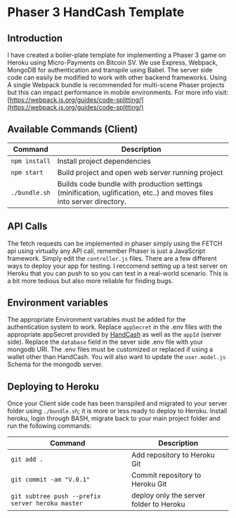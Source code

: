 # Phaser 3 HandCash Template

## Introduction
I have created a boiler-plate template for implementing a Phaser 3 game on Heroku using Micro-Payments on Bitcoin SV. We use Express, Webpack, MongoDB for authentication and transpile using Babel. The server side code can easily be modified to work with other backend frameworks. Using A single Webpack bundle is recommended for multi-scene Phaser projects but this can impact performance in mobile environments. For more info visit: [https://webpack.js.org/guides/code-splitting/](https://webpack.js.org/guides/code-splitting/)

## Available Commands (Client)

| Command | Description |
|---------|-------------|
| `npm install` | Install project dependencies |
| `npm start` | Build project and open web server running project |
| `./bundle.sh` | Builds code bundle with production settings (minification, uglification, etc..) and moves files into server directory. |


## API Calls

The fetch requests can be implemented in phaser simply using the FETCH api using virtually any API call, remember Phaser is just a JavaScript framework. Simply edit the `controller.js` files. There are a few different ways to deploy your app for testing. I reccomend setting up a test server on Heroku that you can push to so you can test in a real-world scenario. This is a bit more tedious but also more reliable for finding bugs. 

## Environment variables

The appropriate Environment variables must be added for the authentication system to work. Replace `appSecret` in the .env files with the appropriate appSecret provided by [HandCash](https://handcash.io/developers) as well as the `appId` (server side). Replace the `database` field in the sever side .env file with your mongodb URI. The .env files must be customized or replaced if using a wallet other than HandCash. You will also want to update the `user.model.js` Schema for the mongodb server. 


## Deploying to Heroku

Once your Client side code has been transpiled and migrated to your server folder using `./bundle.sh`; it is more or less ready to deploy to Heroku. Install heroku, login through BASH, migrate back to your main project folder and run the following commands:

| Command | Description |
|---------|-------------|
| `git add .` | Add repository to Heroku Git |
| `git commit -am "V.0.1" ` | Commit repository to Heroku Git |
| `git subtree push --prefix server heroku master` | deploy only the server folder to Heroku |